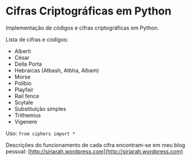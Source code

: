 # Cifras Criptográficas em Python

Implementação de códigos e cifras criptográficas em Python.

Lista de cifras e códigos:

* Alberti
* César
* Della Porta
* Hebraicas (Atbash, Atbha, Albam)
* Morse
* Políbio
* Playfair
* Rail fence
* Scytale
* Substituição simples
* Trithemius
* Vigenere

Uso:
<code>from ciphers import *</code>

Descrições do funcionamento de cada cifra encontram-se em meu blog pessoal: [http://siriarah.wordpress.com](http://siriarah.wordpress.com)
